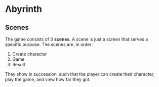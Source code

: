 # Λbyrinth

## Scenes

The game consists of 3 **scenes**. A scene is just a screen that serves a specific purpose.
The scenes are, in order:

1. Create character
2. Game
3. Result

They show in succession, such that the player can create their character, play the game, and view how far they got.
